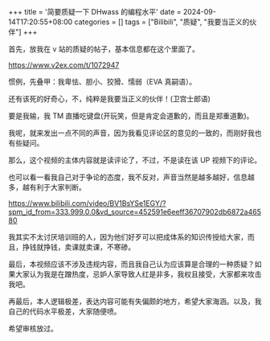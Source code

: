 +++
title = '简要质疑一下 DHwass 的编程水平'
date = 2024-09-14T17:20:55+08:00
categories = []
tags = ["Bilibili", "质疑", "我要当正义的伙伴"]
+++

首先，放我在 v 站的质疑的帖子，基本信息都在这个里面了。

<https://www.v2ex.com/t/1072947>

惯例，先叠甲：我卑怯、胆小、狡猾、懦弱（EVA 真嗣语）。

还有该死的好奇心，不，纯粹是我要当正义的伙伴！(卫宫士郎语)

要是我输，我 TM 直播吃键盘(开玩笑，但是肯定会道歉的，而且是郑重道歉)。

我呢，就来发出一点不同的声音，因为我看见评论区的意见的一致的，而刚好我也有些疑问。

那么，这个视频的主体内容就是读评论了，不过，不是读在该 UP 视频下的评论。

也可以看一看我自己对于争论的态度，我不反对，声音当然是越多越好，信息越多，越有利于大家判断。

<https://www.bilibili.com/video/BV1BsYSe1EGY/?spm_id_from=333.999.0.0&vd_source=452591e6eeff36707902db6872a46580>

我其实不太讨厌培训班的人，因为他们好歹可以把成体系的知识传授给大家，而且，挣钱就挣钱，卖课就卖课，不寒碜。

最后，本视频应该不涉及违规内容，而且我自己认为应该算是合理的一种质疑？如果大家认为我是在蹭热度，忌妒人家导致人红是非多，我权且接受，大家都来攻击我吧。

再最后，本人逻辑极差，表达内容可能有失偏颇的地方，希望大家海涵。以及，我自己的代码水平极差，大家随便喷。

希望审核放过。


